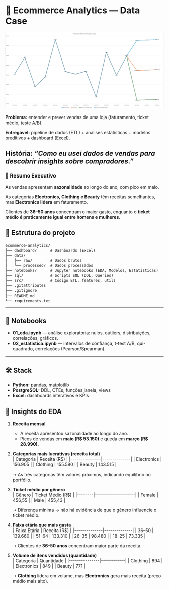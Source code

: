 # 🛒 Ecommerce Analytics — Data Case

<img src="/dashboard/Captura de tela 2025-08-19 142017.png" width="800">

**Problema:** entender e prever vendas de uma loja (faturamento, ticket médio, teste A/B).  

**Entregável:** pipeline de dados (ETL) + análises estatísticas + modelos preditivos + dashboard (Excel).  

**História:** *“Como eu usei dados de vendas para descobrir insights sobre compradores.”*
---
### 📌 Resumo Executivo

As vendas apresentam **sazonalidade** ao longo do ano, com pico em maio.  

As categorias **Electronics, Clothing e Beauty** têm receitas semelhantes, mas **Electronics lidera** em faturamento. 

Clientes de **36–50 anos** concentram o maior gasto, enquanto o **ticket médio é praticamente igual entre homens e mulheres**.  

## 📂 Estrutura do projeto
```
ecommerce-analytics/
├── dashboard/      # Dashboards (Excel)
├── data/           
│   ├── raw/        # Dados brutos
│   └── processed/  # Dados processados
├── notebooks/      # Jupyter notebooks (EDA, Modelos, Estatísticas)
├── sql/            # Scripts SQL (DDL, Queries)
├── src/            # Código ETL, features, utils
├── .gitattributes  
├── .gitignore      
├── README.md       
└── requirements.txt
```
---

## 📓 Notebooks

- **01_eda.ipynb** — análise exploratória: nulos, outliers, distribuições, correlações, gráficos.  
- **02_estatistica.ipynb** — intervalos de confiança, t-test A/B, qui-quadrado, correlações (Pearson/Spearman).  

---

## 🛠️ Stack

- **Python:** pandas, matplotlib 
- **PostgreSQL:** DDL, CTEs, funções janela, views  
- **Excel:** dashboards interativos e KPIs  
## 🔎 Insights do EDA

1. **Receita mensal**  
   - A receita apresentou sazonalidade ao longo do ano.  
   - Picos de vendas em **maio (R$ 53.150)** e queda em **março (R$ 28.990)**.  

2. **Categorias mais lucrativas (receita total)**  
   | Categoria     | Receita (R$) |
   |---------------|--------------|
   | Electronics   | 156.905      |
   | Clothing      | 155.580      |
   | Beauty        | 143.515      |

   ➝ As três categorias têm valores próximos, indicando equilíbrio no portfólio.  

3. **Ticket médio por gênero**  
   | Gênero | Ticket Médio (R$) |
   |--------|--------------------|
   | Female | 456,55             |
   | Male   | 455,43             |

   ➝ Diferença mínima → não há evidência de que o gênero influencie o ticket médio.  

4. **Faixa etária que mais gasta**  
   | Faixa Etária | Receita (R$) |
   |--------------|--------------|
   | 36–50        | 139.660      |
   | 51–64        | 133.310      |
   | 26–35        | 98.480       |
   | 18–25        | 73.335       |

   ➝ Clientes de **36–50 anos** concentram maior parte da receita.  

5. **Volume de itens vendidos (quantidade)**  
   | Categoria     | Quantidade |
   |---------------|------------|
   | Clothing      | 894        |
   | Electronics   | 849        |
   | Beauty        | 771        |

   ➝ **Clothing** lidera em volume, mas **Electronics** gera mais receita (preço médio mais alto).  









